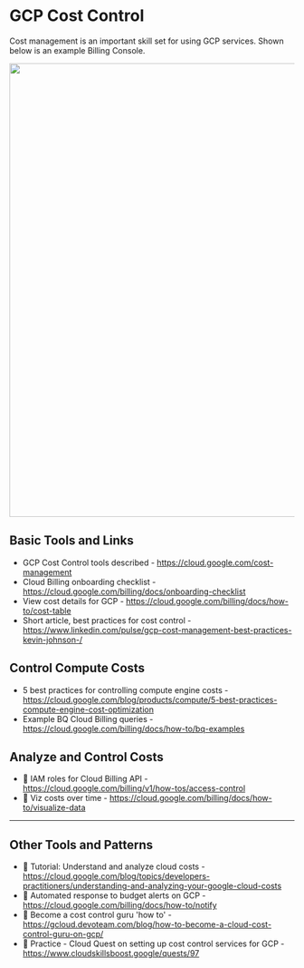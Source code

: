 # GCP Cost Control

Cost management is an important skill set for using GCP services. Shown below is an example Billing Console.

<img src="https://github.com/lynnlangit/gcp-essentials/blob/master/7_sample_data/images/gcp-billing.png" width=800>

## Basic Tools and Links

- GCP Cost Control tools described - https://cloud.google.com/cost-management
- Cloud Billing onboarding checklist - https://cloud.google.com/billing/docs/onboarding-checklist
- View cost details for GCP - https://cloud.google.com/billing/docs/how-to/cost-table
- Short article, best practices for cost control - https://www.linkedin.com/pulse/gcp-cost-management-best-practices-kevin-johnson-/

## Control Compute Costs

- 5 best practices for controlling compute engine costs - https://cloud.google.com/blog/products/compute/5-best-practices-compute-engine-cost-optimization
- Example BQ Cloud Billing queries - https://cloud.google.com/billing/docs/how-to/bq-examples

## Analyze and Control Costs

- 🔑 IAM roles for Cloud Billing API - https://cloud.google.com/billing/v1/how-tos/access-control
- 👀 Viz costs over time - https://cloud.google.com/billing/docs/how-to/visualize-data

----

## Other Tools and Patterns

- 🧰 Tutorial: Understand and analyze cloud costs - https://cloud.google.com/blog/topics/developers-practitioners/understanding-and-analyzing-your-google-cloud-costs
- 📘 Automated response to budget alerts on GCP - https://cloud.google.com/billing/docs/how-to/notify
- 📖 Become a cost control guru 'how to' - https://gcloud.devoteam.com/blog/how-to-become-a-cloud-cost-control-guru-on-gcp/
- 🧰 Practice - Cloud Quest on setting up cost control services for GCP - https://www.cloudskillsboost.google/quests/97
